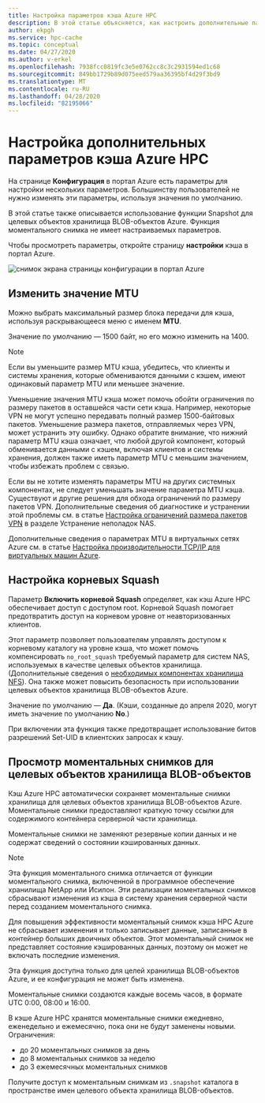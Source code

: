 ```yaml
---
title: Настройка параметров кэша Azure HPC
description: В этой статье объясняется, как настроить дополнительные параметры для кэша, такие как MTU и без-root-Squash, а также как получить доступ к Экспресс-моментальным снимкам из целевых объектов хранилища BLOB-объектов Azure.
author: ekpgh
ms.service: hpc-cache
ms.topic: conceptual
ms.date: 04/27/2020
ms.author: v-erkel
ms.openlocfilehash: 7938fcc0819fc3e5e0762cc8c3c2931594ed1c68
ms.sourcegitcommit: 849bb1729b89d075eed579aa36395bf4d29f3bd9
ms.translationtype: MT
ms.contentlocale: ru-RU
ms.lasthandoff: 04/28/2020
ms.locfileid: "82195066"
---
```

# <a name="configure-additional-azure-hpc-cache-settings"></a>Настройка дополнительных параметров кэша Azure HPC

На странице **Конфигурация** в портал Azure есть параметры для настройки нескольких параметров. Большинству пользователей не нужно изменять эти параметры, используя значения по умолчанию.

В этой статье также описывается использование функции Snapshot для целевых объектов хранилища BLOB-объектов Azure. Функция моментального снимка не имеет настраиваемых параметров.

Чтобы просмотреть параметры, откройте страницу **настройки** кэша в портал Azure.

![снимок экрана страницы конфигурации в портал Azure](media/configuration.png)

## <a name="adjust-mtu-value"></a>Изменить значение MTU
<!-- linked from troubleshoot-nas article -->

Можно выбрать максимальный размер блока передачи для кэша, используя раскрывающееся меню с именем **MTU**.

Значение по умолчанию — 1500 байт, но его можно изменить на 1400.

> [!NOTE]
> Если вы уменьшите размер MTU кэша, убедитесь, что клиенты и системы хранения, которые обмениваются данными с кэшем, имеют одинаковый параметр MTU или меньшее значение.

Уменьшение значения MTU кэша может помочь обойти ограничения по размеру пакетов в оставшейся части сети кэша. Например, некоторые VPN не могут успешно передавать полный размер 1500-байтовых пакетов. Уменьшение размера пакетов, отправляемых через VPN, может устранить эту ошибку. Однако обратите внимание, что нижний параметр MTU кэша означает, что любой другой компонент, который обменивается данными с кэшем, включая клиентов и системы хранения, должен также иметь параметр MTU с меньшим значением, чтобы избежать проблем с связью.

Если вы не хотите изменять параметры MTU на других системных компонентах, не следует уменьшать значение параметра MTU кэша. Существуют и другие решения для обхода ограничений по размеру пакетов VPN. Дополнительные сведения об диагностике и устранении этой проблемы см. в статье [Настройка ограничений размера пакетов VPN](troubleshoot-nas.md#adjust-vpn-packet-size-restrictions) в разделе Устранение неполадок NAS.

Дополнительные сведения о параметрах MTU в виртуальных сетях Azure см. в статье [Настройка производительности TCP/IP для виртуальных машин Azure](../virtual-network/virtual-network-tcpip-performance-tuning.md).

## <a name="configure-root-squash"></a>Настройка корневых Squash
<!-- linked from troubleshoot -->

Параметр **Включить корневой Squash** определяет, как кэш Azure HPC обеспечивает доступ с доступом root. Корневой Squash помогает предотвратить доступ на корневом уровне от неавторизованных клиентов.

Этот параметр позволяет пользователям управлять доступом к корневому каталогу на уровне кэша, что может помочь компенсировать ``no_root_squash`` требуемый параметр для систем NAS, используемых в качестве целевых объектов хранилища. (Дополнительные сведения о [необходимых компонентах хранилища NFS](hpc-cache-prereqs.md#nfs-storage-requirements)). Она также может повысить безопасность при использовании целевых объектов хранилища BLOB-объектов Azure.

Значение по умолчанию — **Да**. (Кэши, созданные до апреля 2020, могут иметь значение по умолчанию **No**.)

При включении эта функция также предотвращает использование битов разрешений Set-UID в клиентских запросах к кэшу.

## <a name="view-snapshots-for-blob-storage-targets"></a>Просмотр моментальных снимков для целевых объектов хранилища BLOB-объектов

Кэш Azure HPC автоматически сохраняет моментальные снимки хранилища для целевых объектов хранилища BLOB-объектов Azure. Моментальные снимки предоставляют краткую точку ссылки для содержимого контейнера серверной части хранилища.

Моментальные снимки не заменяют резервные копии данных и не содержат сведений о состоянии кэшированных данных.

> [!NOTE]
> Эта функция моментального снимка отличается от функции моментального снимка, включенной в программное обеспечение хранилища NetApp или Исилон. Эти реализации моментальных снимков сбрасывают изменения из кэша в систему хранения серверной части перед созданием моментального снимка.
>
> Для повышения эффективности моментальный снимок кэша HPC Azure не сбрасывает изменения и только записывает данные, записанные в контейнер больших двоичных объектов. Этот моментальный снимок не представляет состояние кэшированных данных, поэтому он может не включать последние изменения.

Эта функция доступна только для целей хранилища BLOB-объектов Azure, и ее конфигурация не может быть изменена.

Моментальные снимки создаются каждые восемь часов, в формате UTC 0:00, 08:00 и 16:00.

В кэше Azure HPC хранятся моментальные снимки ежедневно, еженедельно и ежемесячно, пока они не будут заменены новыми. Ограничения:

* до 20 моментальных снимков за день
* до 8 моментальных снимков за неделю
* до 3 ежемесячных моментальных снимков

Получите доступ к моментальным снимкам из `.snapshot` каталога в пространстве имен целевого объекта хранилища BLOB-объектов.
